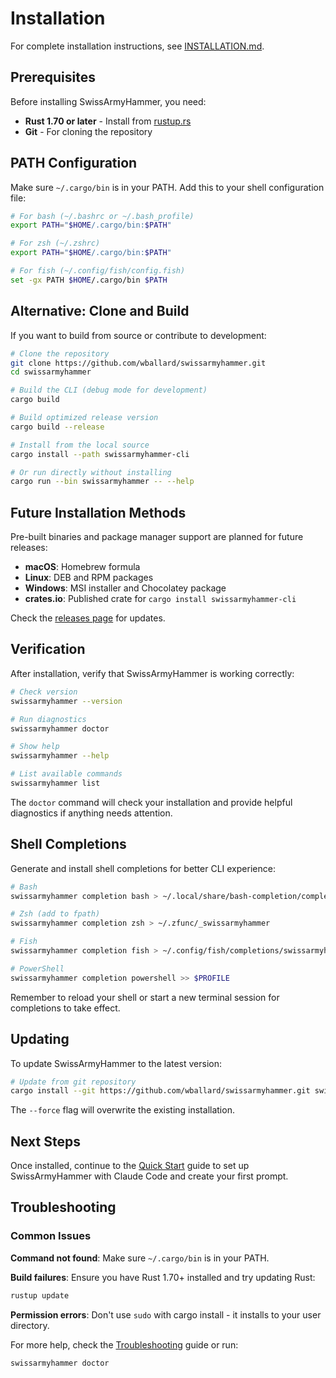 # Installation

For complete installation instructions, see [INSTALLATION.md](../../INSTALLATION.md).

## Prerequisites

Before installing SwissArmyHammer, you need:
- **Rust 1.70 or later** - Install from [rustup.rs](https://rustup.rs/)
- **Git** - For cloning the repository

## PATH Configuration

Make sure `~/.cargo/bin` is in your PATH. Add this to your shell configuration file:

```bash
# For bash (~/.bashrc or ~/.bash_profile)
export PATH="$HOME/.cargo/bin:$PATH"

# For zsh (~/.zshrc)
export PATH="$HOME/.cargo/bin:$PATH"

# For fish (~/.config/fish/config.fish)
set -gx PATH $HOME/.cargo/bin $PATH
```

## Alternative: Clone and Build

If you want to build from source or contribute to development:

```bash
# Clone the repository
git clone https://github.com/wballard/swissarmyhammer.git
cd swissarmyhammer

# Build the CLI (debug mode for development)
cargo build

# Build optimized release version
cargo build --release

# Install from the local source
cargo install --path swissarmyhammer-cli

# Or run directly without installing
cargo run --bin swissarmyhammer -- --help
```

## Future Installation Methods

Pre-built binaries and package manager support are planned for future releases:

- **macOS**: Homebrew formula
- **Linux**: DEB and RPM packages
- **Windows**: MSI installer and Chocolatey package
- **crates.io**: Published crate for `cargo install swissarmyhammer-cli`

Check the [releases page](https://github.com/wballard/swissarmyhammer/releases) for updates.

## Verification

After installation, verify that SwissArmyHammer is working correctly:

```bash
# Check version
swissarmyhammer --version

# Run diagnostics
swissarmyhammer doctor

# Show help
swissarmyhammer --help

# List available commands
swissarmyhammer list
```

The `doctor` command will check your installation and provide helpful diagnostics if anything needs attention.

## Shell Completions

Generate and install shell completions for better CLI experience:

```bash
# Bash
swissarmyhammer completion bash > ~/.local/share/bash-completion/completions/swissarmyhammer

# Zsh (add to fpath)
swissarmyhammer completion zsh > ~/.zfunc/_swissarmyhammer

# Fish
swissarmyhammer completion fish > ~/.config/fish/completions/swissarmyhammer.fish

# PowerShell
swissarmyhammer completion powershell >> $PROFILE
```

Remember to reload your shell or start a new terminal session for completions to take effect.

## Updating

To update SwissArmyHammer to the latest version:

```bash
# Update from git repository
cargo install --git https://github.com/wballard/swissarmyhammer.git swissarmyhammer-cli --force
```

The `--force` flag will overwrite the existing installation.

## Next Steps

Once installed, continue to the [Quick Start](./quick-start.md) guide to set up SwissArmyHammer with Claude Code and create your first prompt.

## Troubleshooting

### Common Issues

**Command not found**: Make sure `~/.cargo/bin` is in your PATH.

**Build failures**: Ensure you have Rust 1.70+ installed and try updating Rust:
```bash
rustup update
```

**Permission errors**: Don't use `sudo` with cargo install - it installs to your user directory.

For more help, check the [Troubleshooting](./troubleshooting.md) guide or run:

```bash
swissarmyhammer doctor
```